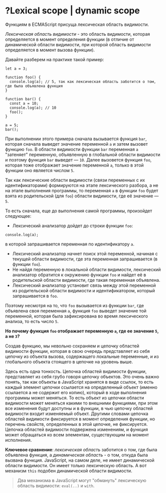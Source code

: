 # ?Lexical scope | dynamic scope

Функциям в ECMAScript присуща лексическая область видимости.

_Лексическая область видимости_ - это область видимости, которая определяется в момент определения функции (в отличие от динамической области видимости, при которой область видимости определяется в момент вызова функции).

Давайте разберем на практике такой пример:
~~~
let a = 3;

function foo() {
  console.log(a); // 5, так как лексическая область заботится о том, где была объявлена функция
}

function bar() {
  const a = 10;
  console.log(a); // 10
  foo();
}

a = 5;
bar();
~~~

При выполнении этого примера сначала вызывается функция `bar`, которая сначала выведет значение переменной `a` и затем вызовет функцию `foo`. В области видимости функции `bar` переменная `a` "затеняет" переменную, объявленную в глобальной области видимости и поэтому функция `bar` выведет — `10`. Далее вызовется функция `foo`, которая тоже отображает значение переменной `a`, только в этой функции оно является числом `5`.

Так как лексические области видимости (связи переменных с их идентификаторами) формируются на этапе лексического разбора, а не на этапе выполнения программы, то переменная `a` в функции `foo` будет взята из родительской (для `foo`) области видимости, где её значение — `5`.

То есть сначала, еще до выполнения самой программы, произойдет следующее:

* Лексический анализатор дойдет до строки функции `foo`:

```console.log(a);```

в которой запрашивается переменная по идентификатору `a`.

* Лексический анализатор начнет поиск этой переменной, начиная с текущей области видимости, где эта переменная запрашивается (в функции `foo`).
* Не найдя переменную в локальной области видимости, лексический анализатор обратится к окружению функции `foo` и найдет её в родительской области видимости, где такая переменная объявлена.
* Лексический анализатор установит связь между этой переменной из родительской области видимости и идентификатором, который запрашивается в `foo`.

Поэтому несмотря на то, что `foo` вызывается из функции `bar`, где объявлена своя переменная `a`, функция `foo` выведет значение той переменной, которая была зафиксирована во время лексического анализа, то есть число `5`.

__Но почему функция `foo` отображает переменную `a`, где ее значение `5`, а не `3`?__

Создав функцию, мы невольно сохраняем и цепочку областей видимости функции, которая в свою очередь представляет из себя цепочку из объекта вызова, содержащего локальные переменные, и из глобального объекта стоящего в цепочке на уровень выше.

Здесь есть одна тонкость. Цепочка областей видимости функции, представляет из себя грубо говоря цепочку объектов. Это очень важно понять, так как объекты в JavaScript хранятся в виде ссылок, то есть каждый элемент цепочки ссылается на определенный объект (именно ссылается а не содержит его копию), который в ходе выполнения программы может меняться. То есть объект из цепочки области видимости может меняться какими то внешними функциями, при этом все изменения будут доступны и в функции, в чью цепочку областей видимости входит изменяемый объект. Другими словами цепочка областей видимости фиксируется в момент определения функции, но перечень свойств, определенных в этой цепочке, не фиксируется. Цепочка областей видимости подвержена изменениям, и функция может обращаться ко всем элементам, существующим на момент исполнения.

__Ключевое сравнение__: _лексическая область_ заботится о том, где была объявлена функция, а _динамическая область_ - о том, откуда была вызвана функция. JavaScript, на самом деле, не имеет динамической области видимости. Он имеет только лексическую область. А вот механизм `this` подобен динамической области видимости.

> Два механизма в JavaScript могут "обмануть" лексическую область видимости: `eval(..)` и `with`. 
